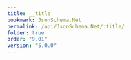 ```yaml
---
title: __title
bookmark: JsonSchema.Net
permalink: /api/JsonSchema.Net/:title/
folder: true
order: "9.01"
version: "5.0.0"
---
```


